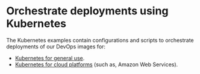 # Orchestrate deployments using Kubernetes

The Kubernetes examples contain configurations and scripts to orchestrate deployments of our DevOps images for:

* [Kubernetes for general use](deployK8sGeneral.md).
* [Kubernetes for cloud platforms](deployK8sCloud.md) (such as, Amazon Web Services).

